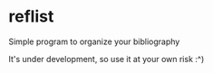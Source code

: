 # reflist
Simple program to organize your bibliography

It's under development, so use it at your own risk :^)
